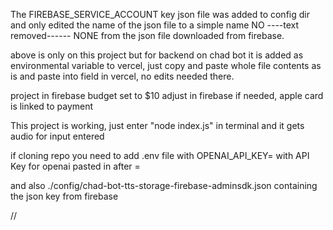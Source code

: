 The FIREBASE_SERVICE_ACCOUNT key json file was added to config dir and only edited the name of the json file to a simple name
NO ----text removed------ NONE from the json file downloaded from firebase.

above is only on this project but for backend on chad bot it is added as environmental variable to vercel, just copy and paste whole file contents as is and paste into field in vercel, no edits needed there.

project in firebase budget set to $10 adjust in firebase if needed, apple card is linked to payment

This project is working, just enter "node index.js" in terminal and it gets audio for input entered

if cloning repo you need to add .env file with OPENAI_API_KEY=   with API Key for openai pasted in after =

and also ./config/chad-bot-tts-storage-firebase-adminsdk.json     containing the json key from firebase

//
